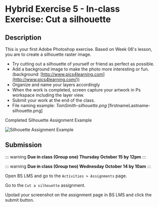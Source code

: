 # Hybrid Exercise 5 - In-class Exercise: Cut a silhouette

## Description

This is your first Adobe Photoshop exercise. Based on Week 06's lesson, you are to create a silhouette raster image.

- Try cutting out a silhouette of yourself or friend as perfect as possible.
- Add a background image to make the photo more interesting or fun. (background: [http://www.pics4learning.com](http://www.pics4learning.com/))
- Organize and name your layers accordingly
- When the work is completed, screen capture your artwork in Ps workspace including the layer view. 
- Submit your work at the end of the class.
- File naming example: *TomSmith-silhouette.png* [firstnameLastname-silhouette.png]

Completed Silhouette Assignment Example

<img src="../assets/5_silhouette-example.png" alt="Silhouette Assignment Example">

## Submission

::: warning
**Due in class (Group one) Thursday October 15 by 12pm**
:::

::: warning
**Due in class (Group two) Wednesday October 14 by 10am**
:::

Open BS LMS and go to the `Activities > Assignments` page.

Go to the `Cut a silhouette` assignment.

Upolad your screenshot on the assignment page in BS LMS and click the submit button.